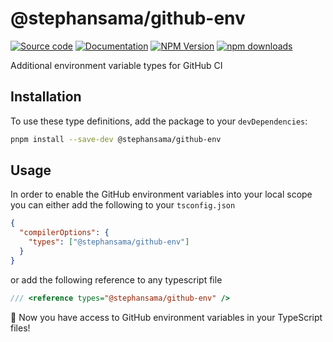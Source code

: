 # @stephansama/github-env

[![Source code](https://img.shields.io/badge/Source-666666?style=flat\&logo=github\&label=Github\&labelColor=211F1F)](https://github.com/stephansama/packages/tree/main/packages/github-env)
[![Documentation](https://img.shields.io/badge/Documentation-211F1F?style=flat\&logo=Wikibooks\&labelColor=211F1F)](https://packages.stephansama.info/modules/_stephansama_github-env)
[![NPM Version](https://img.shields.io/npm/v/%40stephansama%2Fgithub-env?logo=npm\&logoColor=red\&color=211F1F\&labelColor=211F1F)](https://www.npmjs.com/package/@stephansama/github-env)
[![npm downloads](https://img.shields.io/npm/dw/@stephansama/github-env?labelColor=211F1F)](https://www.npmjs.com/package/@stephansama/github-env)

Additional environment variable types for GitHub CI

## Installation

To use these type definitions, add the package to your `devDependencies`:

```sh
pnpm install --save-dev @stephansama/github-env
```

## Usage

In order to enable the GitHub environment variables into your local scope you can either add the following to your `tsconfig.json`

```json
{
  "compilerOptions": {
	"types": ["@stephansama/github-env"]
  }
}
```

or add the following reference to any typescript file

```ts
/// <reference types="@stephansama/github-env" />
```

🎉 Now you have access to GitHub environment variables in your TypeScript files!
